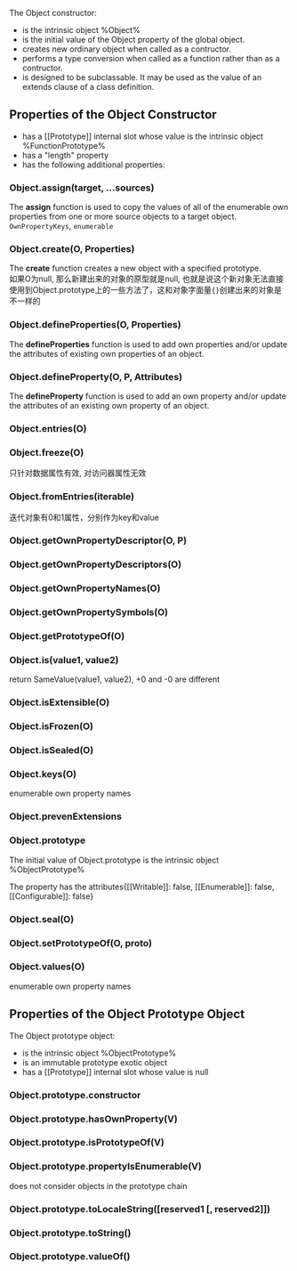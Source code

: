 The Object constructor:

- is the intrinsic object %Object%
- is the initial value of the Object property of the global object.
- creates new ordinary object when called as a contructor.
- performs a type conversion when called as a function rather than as a contructor.
- is designed to be subclassable. It may be used as the value of an extends clause of a class definition.


## Properties of the Object Constructor

- has a [[Prototype]] internal slot whose value is the intrinsic object %FunctionPrototype%
- has a "length" property
- has the following additional properties:


### Object.assign(target, ...sources)
The **assign** function is used to copy the values of all of the enumerable own properties from one or more source objects to a target object.  
`OwnPropertyKeys`, `enumerable`

### Object.create(O, Properties)
The **create** function creates a new object with a specified prototype.  
如果O为null, 那么新建出来的对象的原型就是null, 也就是说这个新对象无法直接使用到Object.prototype上的一些方法了，这和对象字面量`{}`创建出来的对象是不一样的


### Object.defineProperties(O, Properties)
The **defineProperties** function is used to add own properties and/or update the attributes of existing own properties of an object.

### Object.defineProperty(O, P, Attributes)
The **defineProperty** function is used to add an own property and/or update the attributes of an existing own property of an object.

### Object.entries(O)

### Object.freeze(O)
只针对数据属性有效, 对访问器属性无效

### Object.fromEntries(iterable)
迭代对象有0和1属性，分别作为key和value

### Object.getOwnPropertyDescriptor(O, P)

### Object.getOwnPropertyDescriptors(O)

### Object.getOwnPropertyNames(O)

### Object.getOwnPropertySymbols(O)

### Object.getPrototypeOf(O)


### Object.is(value1, value2)
return SameValue(value1, value2), +0 and -0 are different


### Object.isExtensible(O)

### Object.isFrozen(O)

### Object.isSealed(O)

### Object.keys(O)
enumerable own property names

### Object.prevenExtensions

### Object.prototype
The initial value of Object.prototype is the intrinsic object %ObjectPrototype%

The property has the attributes{[[Writable]]: false, [[Enumerable]]: false, [[Configurable]]: false}

### Object.seal(O)

### Object.setPrototypeOf(O, proto)

### Object.values(O)
enumerable own property names


## Properties of the Object Prototype Object
The Object prototype object:
- is the intrinsic object %ObjectPrototype%
- is an immutable prototype exotic object
- has a [[Prototype]] internal slot whose value is null

### Object.prototype.constructor

### Object.prototype.hasOwnProperty(V)

### Object.prototype.isPrototypeOf(V)

### Object.prototype.propertyIsEnumerable(V)
does not consider objects in the prototype chain

### Object.prototype.toLocaleString([reserved1 [, reserved2]])

### Object.prototype.toString()

### Object.prototype.valueOf()
